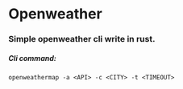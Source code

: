 # Openweather

### Simple openweather cli write in rust.


##### Cli command:
```
openweathermap -a <API> -c <CITY> -t <TIMEOUT>
```
